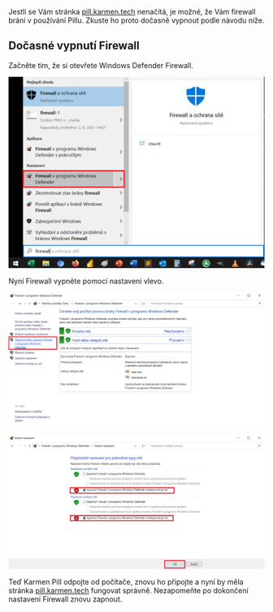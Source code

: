 

Jestli se Vám stránka  [pill.karmen.tech](http://pill.karmen.tech/) nenačítá, je možné, že Vám firewall brání v používání Pillu. Zkuste ho proto dočasně vypnout podle návodu níže. 

## Dočasné vypnutí Firewall

Začněte tím, že si otevřete Windows Defender Firewall. 

<borderedImage>![firewall-1](_media/firewall-1.png ":size=600x295")</borderedImage>

Nyní Firewall vypněte pomocí nastavení vlevo.

<borderedImage>![firewall-2](_media/firewall-2.png ":size=1200x590")</borderedImage>

<borderedImage>![firewall-3](_media/firewall-3.png ":size=1200x590")</borderedImage>


Teď Karmen Pill odpojte od počítače, znovu ho připojte a nyní by měla stránka [pill.karmen.tech](http://pill.karmen.tech/) fungovat správně. Nezapomeňte po dokončení nastavení Firewall znovu zapnout.  